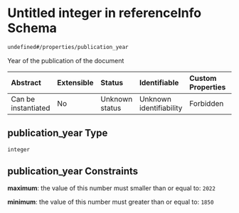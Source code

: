 # Untitled integer in referenceInfo Schema

```txt
undefined#/properties/publication_year
```

Year of the publication of the document

| Abstract            | Extensible | Status         | Identifiable            | Custom Properties | Additional Properties | Access Restrictions | Defined In                                                                                |
| :------------------ | :--------- | :------------- | :---------------------- | :---------------- | :-------------------- | :------------------ | :---------------------------------------------------------------------------------------- |
| Can be instantiated | No         | Unknown status | Unknown identifiability | Forbidden         | Allowed               | none                | [reference\_info.schema.json\*](../out/reference_info.schema.json "open original schema") |

## publication\_year Type

`integer`

## publication\_year Constraints

**maximum**: the value of this number must smaller than or equal to: `2022`

**minimum**: the value of this number must greater than or equal to: `1850`
